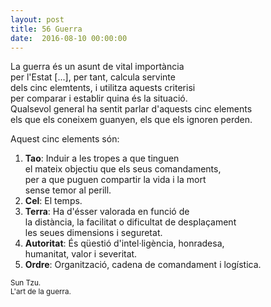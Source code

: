 ```yaml
---
layout: post
title: 56 Guerra
date:  2016-08-10 00:00:00
---
```


La guerra és un asunt de vital importància<br />
per l'Estat [...], per tant, calcula servinte<br />
dels cinc elemtents, i utilitza aquests criterisi<br />
per comparar i establir quina és la situació.<br />
Qualsevol general ha sentit parlar d'aquests cinc elements<br />
els que els coneixem guanyen, els que els ignoren perden.<br />

Aquest cinc elements són:<br />

1. **Tao**: Induir a les tropes a que tinguen<br />
el mateix objectiu que els seus comandaments,<br />
per a que puguen compartir la vida i la mort<br />
sense temor al perill.<br />
2. **Cel**: El temps.
3. **Terra**: Ha d'ésser valorada en funció de<br />
la distància, la facilitat o dificultat de desplaçament<br />
les seues dimensions i seguretat.<br />
4. **Autoritat**: És qüestió d'intel·ligència, honradesa,<br />
humanitat, valor i severitat.<br />
5. **Ordre**: Organització, cadena de comandament i logística.<br />

<small>Sun Tzu.</small><br />
<small>L'art de la guerra.</small>
